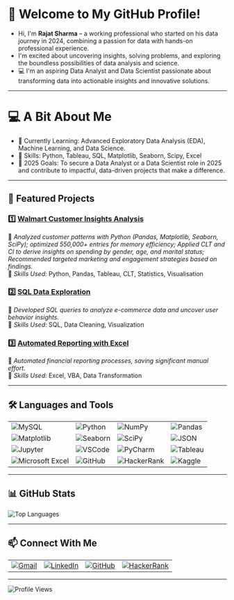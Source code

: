 # 👋 Welcome to My GitHub Profile!  

- Hi, I'm **Rajat Sharma** – a working professional who started on his data journey in 2024,  combining a passion for data with hands-on professional experience.
- I'm excited about uncovering insights, solving problems, and exploring the boundless possibilities of data analysis and science.
- 💻 I'm an aspiring Data Analyst and Data Scientist passionate about transforming data into actionable insights and innovative solutions.

---

# 💻 A Bit About Me

- 🌱 Currently Learning: Advanced Exploratory Data Analysis (EDA), Machine Learning, and Data Science.
- 🧮 Skills: Python, Tableau, SQL, Matplotlib, Seaborn, Scipy, Excel
- 🎯 2025 Goals: To secure a Data Analyst or a Data Scientist role in 2025 and contribute to impactful, data-driven projects that make a difference.

---

## 🌟 Featured Projects  

### 1️⃣ [Walmart Customer Insights Analysis](#)  
🚀 *Analyzed customer patterns with Python (Pandas, Matplotlib, Seaborn, SciPy); optimized 550,000+ entries for memory efficiency; Applied CLT and CI to derive insights on spending by gender, age, and marital
status; Recommended targeted marketing and engagement strategies based on findings.*  
📌 *Skills Used:* Python, Pandas, Tableau, CLT, Statistics, Visualisation

### 2️⃣ [SQL Data Exploration](#)  
🚀 *Developed SQL queries to analyze e-commerce data and uncover user behavior insights.*  
📌 *Skills Used:* SQL, Data Cleaning, Visualization  

### 3️⃣ [Automated Reporting with Excel](#)  
🚀 *Automated financial reporting processes, saving significant manual effort.*  
📌 *Skills Used:* Excel, VBA, Data Transformation  

---

## 🛠️ Languages and Tools  

| | | | |
|---|---|---|---|
| ![MySQL](https://img.shields.io/badge/MySQL-4479A1?style=for-the-badge&logo=mysql&logoColor=white) | ![Python](https://img.shields.io/badge/Python-3776AB?style=for-the-badge&logo=python&logoColor=white) | ![NumPy](https://img.shields.io/badge/NumPy-013243?style=for-the-badge&logo=numpy&logoColor=white) | ![Pandas](https://img.shields.io/badge/Pandas-150458?style=for-the-badge&logo=pandas&logoColor=white) |
| ![Matplotlib](https://img.shields.io/badge/Matplotlib-005571?style=for-the-badge&logoColor=white) | ![Seaborn](https://img.shields.io/badge/Seaborn-3776AB?style=for-the-badge) | ![SciPy](https://img.shields.io/badge/SciPy-8CAAE6?style=for-the-badge&logo=scipy&logoColor=white) | ![JSON](https://img.shields.io/badge/JSON-000000?style=for-the-badge&logo=json&logoColor=white) |
| ![Jupyter](https://img.shields.io/badge/Jupyter-F37626?style=for-the-badge&logo=jupyter&logoColor=white) | ![VSCode](https://img.shields.io/badge/VS%20Code-0078D4?style=for-the-badge&logo=visual-studio-code&logoColor=white) | ![PyCharm](https://img.shields.io/badge/PyCharm-000000?style=for-the-badge&logo=pycharm&logoColor=white) | ![Tableau](https://img.shields.io/badge/Tableau-E97627?style=for-the-badge&logo=tableau&logoColor=white) |
| ![Microsoft Excel](https://img.shields.io/badge/Microsoft%20Excel-217346?style=for-the-badge&logo=microsoft-excel&logoColor=white) | ![GitHub](https://img.shields.io/badge/GitHub-181717?style=for-the-badge&logo=github&logoColor=white) | ![HackerRank](https://img.shields.io/badge/HackerRank-00EA64?style=for-the-badge&logo=hackerrank&logoColor=white) | ![Kaggle](https://img.shields.io/badge/Kaggle-20BEFF?style=for-the-badge&logo=kaggle&logoColor=white) |

---

## 📊 GitHub Stats  

![Top Languages](https://github-readme-stats.vercel.app/api/top-langs/?username=rajatsharma1107&layout=compact&theme=dark&langs_count=5)  

---

## 📫 Connect With Me  

| | | | |
|---|---|---|---|
| [![Gmail](https://img.shields.io/badge/Gmail-D14836?style=for-the-badge&logo=gmail&logoColor=white)](mailto:rajatsharma.rs8@gmail.com) | [![LinkedIn](https://img.shields.io/badge/LinkedIn-0A66C2?style=for-the-badge&logo=linkedin&logoColor=white)](https://www.linkedin.com/in/rajat-sharma-abb3681b6/) | [![GitHub](https://img.shields.io/badge/GitHub-181717?style=for-the-badge&logo=github&logoColor=white)](https://github.com/rajatsharma1107) | [![HackerRank](https://img.shields.io/badge/HackerRank-00EA64?style=for-the-badge&logo=hackerrank&logoColor=white)](https://www.hackerrank.com/rajatsharma_rs8) |

---


![Profile Views](https://komarev.com/ghpvc/?username=rajatsharma1107&color=blue)

<!--
**rajatsharma1107/rajatsharma1107** is a ✨ _special_ ✨ repository because its `README.md` (this file) appears on your GitHub profile.

Here are some ideas to get you started:

- 🔭 I’m currently working on ...
- 🌱 I’m currently learning ...
- 👯 I’m looking to collaborate on ...
- 🤔 I’m looking for help with ...
- 💬 Ask me about ...
- 📫 How to reach me: ...
- 😄 Pronouns: ...
- ⚡ Fun fact: ...
-->
